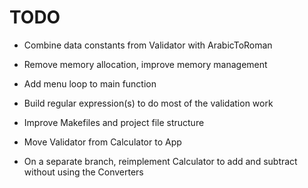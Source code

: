# TODO

- Combine data constants from Validator with ArabicToRoman
- Remove memory allocation, improve memory management
- Add menu loop to main function
- Build regular expression(s) to do most of the validation work
- Improve Makefiles and project file structure
- Move Validator from Calculator to App

- On a separate branch, reimplement Calculator to add and subtract without using
  the Converters

